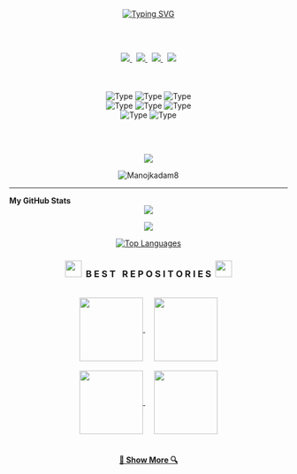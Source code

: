 <div align=center>
  <a href="https://git.io/typing-svg"><img src="http://readme-typing-svg.herokuapp.com?font=Fira+Code&duration=4000&pause=1000&color=FFFFFF&center=true&width=520&lines=Hey+My+name+is+Manoj+Kadam;I'm+an+Java+Full+Stack +Developer" alt="Typing SVG" /></a>
</div>

<br> <br>
<div align="center">
  <a href="https://www.linkedin.com/in/manoj-kadam/">
    <img src="https://img.shields.io/badge/LinkedIn%20-%0A66C2.svg?&style=for-the-badge&logo=LinkedIn&logoColor=000000&color=FFFFFF" target="_blank"/>
  </a>
  &nbsp;
  <a href="">
    <img src="https://img.shields.io/badge/Portfolio%20-%FFFFFF.svg?&style=for-the-badge&logo=Vercel&logoColor=000000&color=FFFFFF" target="_blank"/>
  </a>
   &nbsp;
  <a href="https://www.youtube.com/@CodeingWithManoj">
    <img src="https://img.shields.io/badge/Youtube20-%FFFFFF.svg?&style=for-the-badge&logo=Youtube&logoColor=000000&color=FFFFFF" target="_blank"/>
  </a>
   &nbsp;
  <a href="https://www.instagram.com/codeermanoj/">
    <img src="https://img.shields.io/badge/Instagram%20-%FFFFFF.svg?&style=for-the-badge&logo=instagram&logoColor=000000&color=FFFFFF" target="_blank"/>
  </a>
</div>
<br><br>
<br />
<div align="center">
  <img alt="Type" src="https://img.shields.io/badge/Java-000000?style=for-the-badge&color=FFFFFF" />
  <img alt="Type" src="https://img.shields.io/badge/react-000000?style=for-the-badge&color=FFFFFF" />
  <img alt="Type" src="https://img.shields.io/badge/Spring Boot-000000?style=for-the-badge&color=FFFFFF" />
  <br/>
  <img alt="Type" src="https://img.shields.io/badge/Hibernate-000000?style=for-the-badge&color=FFFFFF" />
  <img alt="Type" src="https://img.shields.io/badge/Mysql-000000?style=for-the-badge&color=FFFFFF" />
  <img alt="Type" src="https://img.shields.io/badge/HTML5-000000?style=for-the-badge&color=FFFFFF" />
  <br/>
  <img alt="Type" src="https://img.shields.io/badge/CSS-000000?style=for-the-badge&color=FFFFFF" />
  <img alt="Type" src="https://img.shields.io/badge/Javascript-000000?style=for-the-badge&color=FFFFFF" />
</div>

<br><br>
<div align="center">
<a  href="https://www.github.com/Manojkadam8" target="_blank" rel="noreferrer"><img
src="https://img.shields.io/github/followers/Manojkadam8?logo=github&logoColor=000000&style=for-the-badge&color=000000&labelColor=FFFFFF" />
</a>

<p > <img src="https://komarev.com/ghpvc/?username=Manojkadam8&label=Profile%20views&color=000000&labelColor=FFFFFF&style=for-the-badge" alt="Manojkadam8" /> </p>

</div>
<hr>
 <b align=center >My GitHub Stats</b>
 
<div align=center>
  <a href="https://github.com/Manojkadam8/">
    <img src="https://github-readme-stats.vercel.app/api?username=Manojkadam8&show_icons=true&icon_color=FFFFFF&theme=dark&bg_color=FFFFFF00&hide_title=true&hide_border=true&hide=prs&include_all_commits=true" />
  </a>
 


<a href="http://www.github.com/Manojkadam8"><img src="https://github-readme-streak-stats.herokuapp.com/?user=Manojkadam8&stroke=ffffff&background=1c1917&ring=22c55e&fire=22c55e&currStreakNum=ffffff&currStreakLabel=22c55e&sideNums=ffffff&sideLabels=ffffff&dates=ffffff&hide_border=true" /></a>


<a href="https://github.com/dipayansarkar47" align="left"><img src="https://github-readme-stats.vercel.app/api/top-langs/?username=Manojkadam8&langs_count=10&title_color=22c55e&text_color=ffffff&icon_color=0891b2&bg_color=1c1917&hide_border=true&locale=en&custom_title=Top%20%Languages" alt="Top Languages" /></a>
</div>







<h3 align="center"><img src="https://slackmojis.com/emojis/59967-duck_dance/download" width="30"/>&nbsp;&nbsp;B E S T &nbsp; R E P O S I T O R I E S&nbsp;&nbsp;<img src="https://slackmojis.com/emojis/59967-duck_dance/download" width="30"/></h3>

<br> 

<div width="100%" align="center">
  <a align="center" href="https://github.com/Manojkadam8/manoj_portfolio" title="Manoj_Portfolio">
    <img align="center" height="115" src="https://github-readme-stats-git-masterrstaa-rickstaa.vercel.app/api/pin/?username=Manojkadam8&repo=manoj_portfolio&theme=dark&icon_color=FFFFFF&border_color=FFFFFF&bg_color=FFFFFF00&border_radius=10">
  </a>
  &nbsp;&nbsp;&nbsp;
  <a align="center" href="https://github.com/Manojkadam8/Blog_App" title="Blog App">
    <img align="center" height="115" src="https://github-readme-stats-git-masterrstaa-rickstaa.vercel.app/api/pin/?username=Manojkadam8&repo=Blog_App&theme=dark&icon_color=FFFFFF&border_color=FFFFFF&bg_color=FFFFFF00&border_radius=10">
  </a>
</div>

<br/>

<div width="100%" align="center">
  <a align="center" href="https://github.com/Manojkadam8/calculator" title="Calculator">
    <img align="center" height="115" src="https://github-readme-stats-git-masterrstaa-rickstaa.vercel.app/api/pin/?username=Manojkadam8&repo=calculator&theme=dark&icon_color=FFFFFF&border_color=FFFFFF&bg_color=FFFFFF00&border_radius=10">
  </a>
  &nbsp;&nbsp;&nbsp;
  <a align="center" href="https://github.com/Manojkadam8/Tic-Tac-Toe-Game" title="Tic-Tac-Toe-Game">
    <img align="center" height="115" src="https://github-readme-stats-git-masterrstaa-rickstaa.vercel.app/api/pin/?username=Manojkadam8&repo=Tic-Tac-Toe-Game&theme=dark&icon_color=FFFFFF&border_color=FFFFFF&bg_color=FFFFFF00&border_radius=10">
  </a>
</div>

<br>

<h4 align="center">
  <a href="https://github.com/Manojkadam8?tab=repositories" title="Show Repositories">🔎 Show More 🔍</a>
  






</a></div><br /><br /><br /><br /><br /><br /><br />
